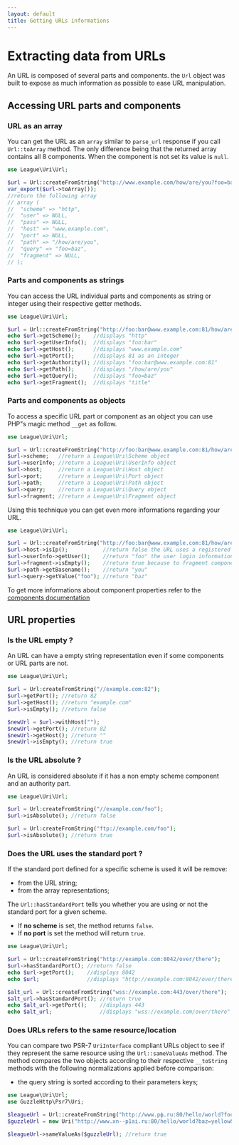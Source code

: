 ```yaml
---
layout: default
title: Getting URLs informations
---
```


# Extracting data from URLs

An URL is composed of several parts and components. the `Url` object was built to expose as much information as possible to ease URL manipulation.

## Accessing URL parts and components

### URL as an array

You can get the URL as an `array` similar to `parse_url` response if you call `Url::toArray` method. The only difference being that the returned array contains all 8 components. When the component is not set its value is `null`.

~~~php
use League\Uri\Url;

$url = Url::createFromString("http://www.example.com/how/are/you?foo=baz");
var_export($url->toArray());
//return the following array
// array (
//  "scheme" => "http",
//  "user" => NULL,
//  "pass" => NULL,
//  "host" => "www.example.com",
//  "port" => NULL,
//  "path" => "/how/are/you",
//  "query" => "foo=baz",
//  "fragment" => NULL,
// );
~~~

### Parts and components as strings

You can access the URL individual parts and components as string or integer using their respective getter methods.

~~~php
use League\Uri\Url;

$url = Url::createFromString("http://foo:bar@www.example.com:81/how/are/you?foo=baz#title");
echo $url->getScheme();    //displays "http"
echo $url->getUserInfo();  //displays "foo:bar"
echo $url->getHost();      //displays "www.example.com"
echo $url->getPort();      //displays 81 as an integer
echo $url->getAuthority(); //displays "foo:bar@www.example.com:81"
echo $url->getPath();      //displays "/how/are/you"
echo $url->getQuery();     //displays "foo=baz"
echo $url->getFragment();  //displays "title"
~~~

### Parts and components as objects

To access a specific URL part or component as an object you can use PHP"s magic method `__get` as follow.

~~~php
use League\Uri\Url;

$url = Url::createFromString("http://foo:bar@www.example.com:81/how/are/you?foo=baz#title");
$url->scheme;   //return a League\Uri\Scheme object
$url->userInfo; //return a League\Uri\UserInfo object
$url->host;     //return a League\Uri\Host object
$url->port;     //return a League\Uri\Port object
$url->path;     //return a League\Uri\Path object
$url->query;    //return a League\Uri\Query object
$url->fragment; //return a League\Uri\Fragment object
~~~

Using this technique you can get even more informations regarding your URL.

~~~php
use League\Uri\Url;

$url = Url::createFromString("http://foo:bar@www.example.com:81/how/are/you?foo=baz");
$url->host->isIp();           //return false the URL uses a registered hostname
$url->userInfo->getUser();    //return "foo" the user login information
$url->fragment->isEmpty();    //return true because to fragment component is empty
$url->path->getBasename();    //return "you"
$url->query->getValue("foo"); //return "baz"
~~~

To get more informations about component properties refer to the [components documentation](/4.0/components/overview/)

## URL properties

### Is the URL empty ?

An URL can have a empty string representation even if some components or URL parts are not.

~~~php
use League\Uri\Url;

$url = Url:createFromString("//example.com:82");
$url->getPort(); //return 82
$url->getHost(); //return "example.com"
$url->isEmpty(); //return false

$newUrl = $url->withHost("");
$newUrl->getPort(); //return 82
$newUrl->getHost(); //return ""
$newUrl->isEmpty(); //return true
~~~

### Is the URL absolute ?

An URL is considered absolute if it has a non empty scheme component and an authority part.

~~~php
use League\Uri\Url;

$url = Url:createFromString("//example.com/foo");
$url->isAbsolute(); //return false

$url = Url:createFromString("ftp://example.com/foo");
$url->isAbsolute(); //return true
~~~

### Does the URL uses the standard port ?

If the standard port defined for a specific scheme is used it will be remove:

- from the URL string;
- from the array representations;

The `Url::hasStandardPort` tells you whether you are using or not the standard port for a given scheme.

- If **no scheme** is set, the method returns `false`.
- If **no port** is set the method will return `true`.

~~~php
use League\Uri\Url;

$url = Url::createFromString("http://example.com:8042/over/there");
$url->hasStandardPort(); //return false
echo $url->getPort();    //displays 8042
echo $url;               //displays "http://example.com:8042/over/there"

$alt_url = Url::createFromString("wss://example.com:443/over/there");
$alt_url->hasStandardPort(); //return true
echo $alt_url->getPort();    //displays 443
echo $alt_url;               //displays "wss://example.com/over/there"
~~~

### Does URLs refers to the same resource/location

You can compare two PSR-7 `UriInterface` compliant URLs object to see if they represent the same resource using the `Url::sameValueAs` method. The method compares the two objects according to their respective `__toString` methods with the following normalizations applied before comparison:

- the query string is sorted according to their parameters keys;

~~~php
use League\Uri\Url;
use GuzzleHttp\Psr7\Uri;

$leagueUrl = Url::createFromString("http://www.рф.ru:80/hello/world?foo=bar&baz=yellow");
$guzzleUrl = new Uri("http://www.xn--p1ai.ru:80/hello/world?baz=yellow&foo=bar");

$leagueUrl->sameValueAs($guzzleUrl); //return true
~~~